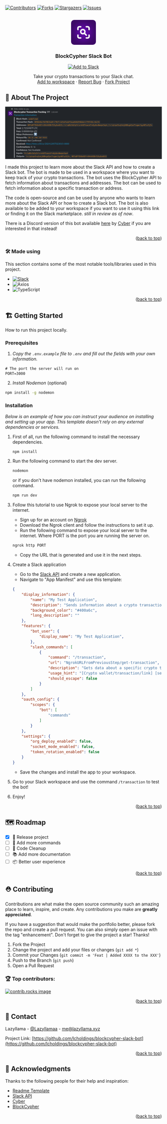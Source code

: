 

<a id="readme-top"></a>
[![Contributors][contributors-shield]][contributors-url]
[![Forks][forks-shield]][forks-url]
[![Stargazers][stars-shield]][stars-url]
[![Issues][issues-shield]][issues-url]



<!-- PROJECT LOGO -->
<br />
<div align="center">
  <a href="https://github.com/lcholdings/blockcypher-slack-bot">
    <img src="screenshots/logo.png" alt="Logo" style="border-radius: 10px" width="80" height="80">
  </a>

  <h3 align="center">BlockCypher Slack Bot</h3>

  <a align="center" href="https://slack.com/oauth/v2/authorize?client_id=2210535565.8113010338339&scope=commands&user_scope=">
    <img alt="Add to Slack" height="40" width="139" src="https://platform.slack-edge.com/img/add_to_slack.png" srcSet="https://platform.slack-edge.com/img/add_to_slack.png 1x, https://platform.slack-edge.com/img/add_to_slack@2x.png 2x" />
  </a>

  <p align="center">
    Take your crypto transactions to your Slack chat.
    <br />
    <a href="https://slack.com/oauth/v2/authorize?client_id=2210535565.8113010338339&scope=commands&user_scope=">Add to workspace</a>
    ·
    <a href="https://github.com/LCHoldings/blockcypher-slack-bot/issues/new?labels=bug&template=bug-report---.md">Report Bug</a>
    ·
    <a href="https://github.com/LCHoldings/blockcypher-slack-bot/fork">Fork Project</a>
  </p>
</div>


<!-- ABOUT THE PROJECT -->
## 📝 About The Project

![Example Usage](screenshots/screenshot1.png)

I made this project to learn more about the Slack API and how to create a Slack bot. The bot is made to be used in a workspace where you want to keep track of your crypto transactions. The bot uses the BlockCypher API to fetch information about transactions and addresses. The bot can be used to fetch information about a specific transaction or address.

The code is open-source and can be used by anyone who wants to learn more about the Slack API or how to create a Slack bot. The bot is also available to be added to your workspace if you want to use it using this link or finding it on the Slack marketplace. *still in review as of now*.

There is a Discord version of this bot available [here](https://github.com/LCHoldings/blockcypher-discord-bot) by [Cyber](https://github.com/cyberdev-tech) if you are interested in that instead!

<p align="right">(<a href="#readme-top">back to top</a>)</p>



### 🛠️ Made using

This section contains some of the most notable tools/libraries used in this project.

* [![Slack](https://img.shields.io/badge/slack-000000?style=for-the-badge&logo=slack&color=4A154B
)](https://slack.com)
* ![Axios](https://img.shields.io/badge/axios-000000?style=for-the-badge&logo=axios&color=5A29E4)
* ![TypeScript](https://img.shields.io/badge/typescript-000000?style=for-the-badge&logo=typescript&color=161616)


<p align="right">(<a href="#readme-top">back to top</a>)</p>



<!-- GETTING STARTED -->
## 🏗️ Getting Started

How to run this project locally.

### Prerequisites

1. *Copy the `.env.example` file to `.env` and fill out the fields with your own information.*

```env
# The port the server will run on
PORT=3000
```

2. *Install Nodemon* (optional)
```sh
npm install -g nodemon
```


### Installation

_Below is an example of how you can instruct your audience on installing and setting up your app. This template doesn't rely on any external dependencies or services._


1. First of all, run the following command to install the necessary dependencies.
    ```sh
    npm install
    ```
2. Run the following command to start the dev server.
    ```sh
    nodemon
    ```
    or if you don't have nodemon installed, you can run the following command.
    ```sh
    npm run dev
    ```
3. Follow this tutorial to use Ngrok to expose your local server to the internet.
    - Sign up for an account on [Ngrok](https://ngrok.com/)
    - Download the Ngrok client and follow the instructions to set it up.
    - Run the following command to expose your local server to the internet. Where PORT is the port you are running the server on.
    ```sh
    ngrok http PORT
    ```
    - Copy the URL that is generated and use it in the next steps.

4. Create a Slack application
    - Go to the [Slack API](https://api.slack.com/apps) and create a new application.
    - Navigate to "App Manifest" and use this template:
    ```json
    {
        "display_information": {
            "name": "My Test Application",
            "description": "Sends information about a crypto transaction.",
            "background_color": "#400a6c",
            "long_description": ""
        },
        "features": {
            "bot_user": {
                "display_name": "My Test Application",
            },
            "slash_commands": [
                {
                    "command": "/transaction",
                    "url": "NgrokURLFromPreviousStep/get-transaction",
                    "description": "Gets data about a specific crypto transaction.",
                    "usage_hint": "[Crypto wallet/transaction/link] [send in channel - optional]",
                    "should_escape": false
                }
            ]
        },
        "oauth_config": {
            "scopes": {
                "bot": [
                    "commands"
                ]
            }
        },
        "settings": {
            "org_deploy_enabled": false,
            "socket_mode_enabled": false,
            "token_rotation_enabled": false
        }
    }
    ```
    - Save the changes and install the app to your workspace.
5. Go to your Slack workspace and use the command `/transaction` to test the bot!
6. Enjoy!
<p align="right">(<a href="#readme-top">back to top</a>)</p>


<!-- ROADMAP -->
## 🗺️ Roadmap

- [X] 🚢 Release project
- [ ] 📝 Add more commands
- [ ] 🧹 Code Cleanup
- [ ] 📚 Add more documentation
- [ ] 📦 Better user experience

<p align="right">(<a href="#readme-top">back to top</a>)</p>



<!-- CONTRIBUTING -->
## ⛑️ Contributing

Contributions are what make the open source community such an amazing place to learn, inspire, and create. Any contributions you make are **greatly appreciated**.

If you have a suggestion that would make the portfolio better, please fork the repo and create a pull request. You can also simply open an issue with the tag "enhancement".
Don't forget to give the project a star! Thanks!

1. Fork the Project
2. Change the project and add your files or changes (`git add *`)
3. Commit your Changes (`git commit -m 'Feat | Added XXXX to the XXX'`)
4. Push to the Branch (`git push`)
5. Open a Pull Request

### 🏆 Top contributors:

<a href="https://github.com/LCHoldings/blockcypher-slack-bot/graphs/contributors">
  <img src="https://contrib.rocks/image?repo=LCHoldings/blockcypher-slack-bot" alt="contrib.rocks image" />
</a>

<p align="right">(<a href="#readme-top">back to top</a>)</p>


<!-- CONTACT -->
## 💌 Contact

Lazyllama - [@Lazyllamaa](https://discord.com/users/754965470888722484) - me@lazyllama.xyz

Project Link: [https://github.com/lcholdings/blockcypher-slack-bot](https://github.com/lcholdings/blockcypher-slack-bot)

<p align="right">(<a href="#readme-top">back to top</a>)</p>



<!-- ACKNOWLEDGMENTS -->
## 🌟 Acknowledgments

Thanks to the following people for their help and inspiration:

* [Readme Template](https://github.com/othneildrew/Best-README-Template)
* [Slack API](https://api.slack.com/)
* [Cyber](https://github.com/cyberdev-tech)
* [BlockCypher](https://www.blockcypher.com/)
<p align="right">(<a href="#readme-top">back to top</a>)</p>



<!-- MARKDOWN LINKS & IMAGES -->
<!-- https://www.markdownguide.org/basic-syntax/#reference-style-links -->
[contributors-shield]: https://img.shields.io/github/contributors/lcholdings/blockcypher-slack-bot.svg?style=for-the-badge
[contributors-url]: https://github.com/lcholdings/blockcypher-slack-bot/graphs/contributors
[forks-shield]: https://img.shields.io/github/forks/lcholdings/blockcypher-slack-bot.svg?style=for-the-badge
[forks-url]: https://github.com/lcholdings/blockcypher-slack-bot/network/members
[stars-shield]: https://img.shields.io/github/stars/lcholdings/blockcypher-slack-bot.svg?style=for-the-badge
[stars-url]: https://github.com/lcholdings/blockcypher-slack-bot/stargazers
[issues-shield]: https://img.shields.io/github/issues/lcholdings/blockcypher-slack-bot.svg?style=for-the-badge
[issues-url]: https://github.com/lcholdings/blockcypher-slack-bot/issues
